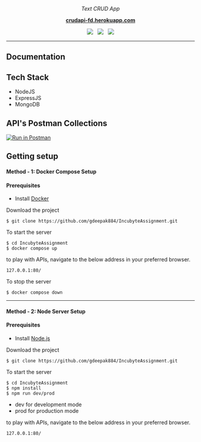 <p align="center">
  <i>Text CRUD App</i>
  <br>
</p>

<p align="center">
  <a href="https://crudapi-fd.herokuapp.com"><strong>crudapi-fd.herokuapp.com</strong></a>
  <br>
</p>

<p align="center">
    <img src="https://img.shields.io/badge/npm-v8.1.0-blue?logo=npm"/>
     &nbsp;
    <img src="https://img.shields.io/badge/docker-compose-blue?logo=docker"/>
     &nbsp;
    <img src="https://img.shields.io/badge/heroku-deployed-blue?logo=heroku"/>
</p>

<hr>

## Documentation

## Tech Stack

- NodeJS
- ExpressJS
- MongoDB

## API's Postman Collections

[![Run in Postman](https://run.pstmn.io/button.svg)](https://app.getpostman.com/run-collection/69df5fb03e04453a97c1?action=collection%2Fimport)


## Getting setup

#### Method - 1:  Docker Compose Setup

#### Prerequisites

- Install [Docker](https://www.docker.com/)

Download the project

```
$ git clone https://github.com/gdeepak884/IncubyteAssignment.git
```

To start the server

```
$ cd IncubyteAssignment
$ docker compose up
```

to play with APIs, navigate to the below address in
your preferred browser.

`127.0.0.1:80/`

To stop the server

```
$ docker compose down
```

<hr>

#### Method - 2:  Node Server Setup

#### Prerequisites

- Install [Node.js](https://nodejs.org/en/)

Download the project

```
$ git clone https://github.com/gdeepak884/IncubyteAssignment.git
```

To start the server

```
$ cd IncubyteAssignment
$ npm install
$ npm run dev/prod
```
* dev for development mode
* prod for production mode

to play with APIs, navigate to the below address in
your preferred browser.

`127.0.0.1:80/`

